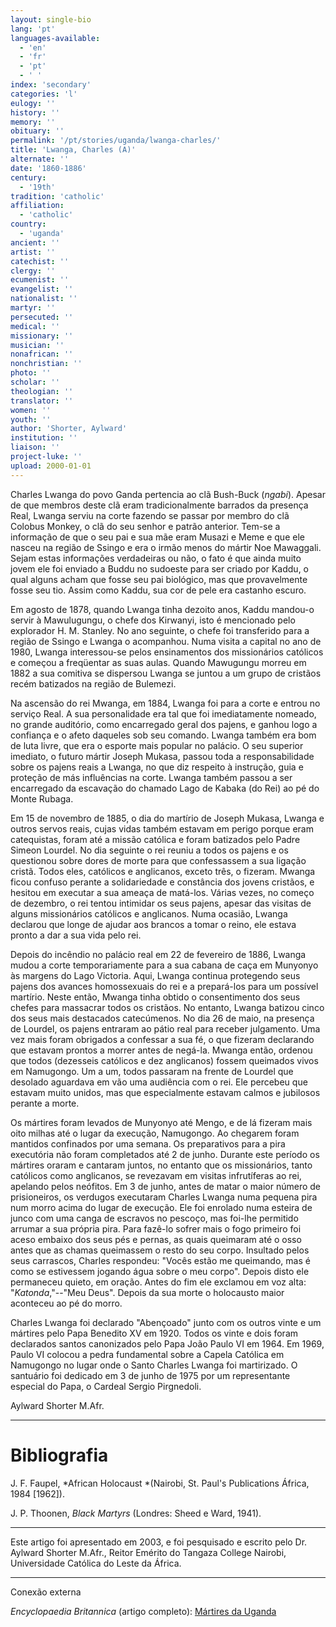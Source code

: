 ```yaml
---
layout: single-bio
lang: 'pt'
languages-available:
  - 'en'
  - 'fr'
  - 'pt'
  - ' '
index: 'secondary'
categories: 'l'
eulogy: ''
history: ''
memory: ''
obituary: ''
permalink: '/pt/stories/uganda/lwanga-charles/'
title: 'Lwanga, Charles (A)'
alternate: ''
date: '1860-1886'
century:
  - '19th'
tradition: 'catholic'
affiliation:
  - 'catholic'
country:
  - 'uganda'
ancient: ''
artist: ''
catechist: ''
clergy: ''
ecumenist: ''
evangelist: ''
nationalist: ''
martyr: ''
persecuted: ''
medical: ''
missionary: ''
musician: ''
nonafrican: ''
nonchristian: ''
photo: ''
scholar: ''
theologian: ''
translator: ''
women: ''
youth: ''
author: 'Shorter, Aylward'
institution: ''
liaison: ''
project-luke: ''
upload: 2000-01-01
---
```



Charles Lwanga do povo Ganda pertencia ao clã Bush-Buck (*ngabi*). Apesar de que membros deste clã eram tradicionalmente barrados da presença Real, Lwanga serviu na corte fazendo se passar por membro do clã Colobus Monkey, o clã do seu senhor e patrão anterior. Tem-se a informação de que o seu pai e sua mãe eram Musazi e Meme e que ele nasceu na região de Ssingo e era o irmão menos do mártir Noe Mawaggali. Sejam estas informações verdadeiras ou não, o fato é que ainda muito jovem ele foi enviado a Buddu no sudoeste para ser criado por Kaddu, o qual alguns acham que fosse seu pai biológico, mas que provavelmente fosse seu tio. Assim como Kaddu, sua cor de pele era castanho escuro.

Em agosto de 1878, quando Lwanga tinha dezoito anos, Kaddu mandou-o servir à Mawulugungu, o chefe dos Kirwanyi, isto é mencionado pelo explorador H. M. Stanley. No ano seguinte, o chefe foi transferido para a região de Ssingo e Lwanga o acompanhou. Numa visita a capital no ano de 1980, Lwanga interessou-se pelos ensinamentos dos missionários católicos e começou a freqüentar as suas aulas. Quando Mawugungu morreu em 1882 a sua comitiva se dispersou Lwanga se juntou a um grupo de cristãos recém batizados na região de Bulemezi.

Na ascensão do rei Mwanga, em 1884, Lwanga foi para a corte e entrou no serviço Real. A sua personalidade era tal que foi imediatamente nomeado, no grande auditório, como encarregado geral dos pajens, e ganhou logo a confiança e o afeto daqueles sob seu comando. Lwanga também era bom de luta livre, que era o esporte mais popular no palácio. O seu superior imediato, o futuro mártir Joseph Mukasa, passou toda a responsabilidade sobre os pajens reais a Lwanga, no que diz respeito à instrução, guia e proteção de más influências na corte. Lwanga também passou a ser encarregado da escavação do chamado Lago de Kabaka (do Rei) ao pé do Monte Rubaga.

Em 15 de novembro de 1885, o dia do martírio de Joseph Mukasa, Lwanga e outros servos reais, cujas vidas também estavam em perigo porque eram catequistas, foram até a missão católica e foram batizados pelo Padre Simeon Lourdel. No dia seguinte o rei reuniu a todos os pajens e os questionou sobre dores de morte para que confessassem a sua ligação cristã. Todos eles, católicos e anglicanos, exceto três, o fizeram. Mwanga ficou confuso perante a solidariedade e constância dos jovens cristãos, e hesitou em executar a sua ameaça de matá-los. Várias vezes, no começo de dezembro, o rei tentou intimidar os seus pajens, apesar das visitas de alguns missionários católicos e anglicanos. Numa ocasião, Lwanga declarou que longe de ajudar aos brancos a tomar o reino, ele estava pronto a dar a sua vida pelo rei.

Depois do incêndio no palácio real em 22 de fevereiro de 1886, Lwanga mudou a corte temporariamente para a sua cabana de caça em Munyonyo às margens do Lago Victoria. Aqui, Lwanga continua protegendo seus pajens dos avances homossexuais do rei e a prepará-los para um possível martírio. Neste então, Mwanga tinha obtido o consentimento dos seus chefes para massacrar todos os cristãos. No entanto, Lwanga batizou cinco dos seus mais destacados catecúmenos. No dia 26 de maio, na presença de Lourdel, os pajens entraram ao pátio real para receber julgamento. Uma vez mais foram obrigados a confessar a sua fé, o que fizeram declarando que estavam prontos a morrer antes de negá-la. Mwanga então, ordenou que todos (dezesseis católicos e dez anglicanos) fossem queimados vivos em Namugongo. Um a um, todos passaram na frente de Lourdel que desolado aguardava em vão uma audiência com o rei. Ele percebeu que estavam muito unidos, mas que especialmente estavam calmos e jubilosos perante a morte.

Os mártires foram levados de Munyonyo até Mengo, e de lá fizeram mais oito milhas até o lugar da execução, Namugongo. Ao chegarem foram mantidos confinados por uma semana. Os preparativos para a pira executória não foram completados até 2 de junho. Durante este período os mártires oraram e cantaram juntos, no entanto que os missionários, tanto católicos como anglicanos, se revezavam em visitas infrutíferas ao rei, apelando pelos neófitos. Em 3 de junho, antes de matar o maior número de prisioneiros, os verdugos executaram Charles Lwanga numa pequena pira num morro acima do lugar de execução. Ele foi enrolado numa esteira de junco com uma canga de escravos no pescoço, mas foi-lhe permitido arrumar a sua própria pira. Para fazê-lo sofrer mais o fogo primeiro foi aceso embaixo dos seus pés e pernas, as quais queimaram até o osso antes que as chamas queimassem o resto do seu corpo. Insultado pelos seus carrascos, Charles respondeu: "Vocês estão me queimando, mas é como se estivessem jogando água sobre o meu corpo". Depois disto ele permaneceu quieto, em oração. Antes do fim ele exclamou em voz alta: "*Katonda*,"--"Meu Deus". Depois da sua morte o holocausto maior aconteceu ao pé do morro.

Charles Lwanga foi declarado "Abençoado" junto com os outros vinte e um mártires pelo Papa Benedito XV em 1920. Todos os vinte e dois foram declarados santos canonizados pelo Papa João Paulo VI em 1964. Em 1969, Paulo VI colocou a pedra fundamental sobre a Capela Católica em Namugongo no lugar onde o Santo Charles Lwanga foi martirizado. O santuário foi dedicado em 3 de junho de 1975 por um representante especial do Papa, o Cardeal Sergio Pirgnedoli.

Aylward Shorter M.Afr.

---

# Bibliografia

J. F. Faupel, *African Holocaust *(Nairobi, St. Paul's Publications África, 1984 [1962]).

J. P. Thoonen, *Black Martyrs* (Londres: Sheed e Ward, 1941).

---

Este artigo foi apresentado em 2003, e foi pesquisado e escrito pelo Dr. Aylward Shorter M.Afr., Reitor Emérito do Tangaza College Nairobi, Universidade Católica do Leste da África.

---

Conexão externa

*Encyclopaedia Britannica* (artigo completo): [Mártires da Uganda](http://www.britannica.com/EBchecked/topic/612654/Martyrs-of-Uganda)